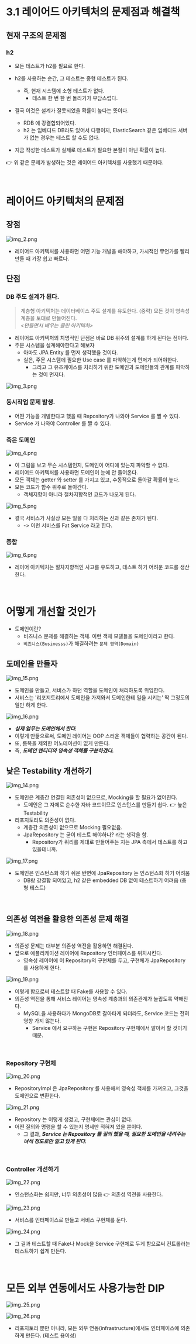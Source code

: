 # 3.1 레이어드 아키텍처의 문제점과 해결책

## 현재 구조의 문제점 

### h2

- 모든 테스트가 h2를 필요로 한다. 
- h2를 사용하는 순간, 그 테스트는 중형 테스트가 된다.
  - 즉, 현재 시스템에 소형 테스트가 없다.
    - 테스트 한 번 한 번 돌리기가 부담스럽다.
  

- 결국 이것은 설계가 잘못되었을 확률이 높다는 뜻이다.
  - RDB 에 강결합되어있다.
  - h2 는 임베디드 DB라도 있어서 다행이지, ElasticSearch 같은 임베디드 서버가 없는 경우는 테스트 할 수도 없다.
- 지금 작성한 테스트가 실제로 테스트가 필요한 본질이 아닌 확률이 높다.

👉 위 같은 문제가 발생하는 것은 레이어드 아키텍처를 사용했기 때문이다.

<br>

# 레이어드 아키텍처의 문제점 

## 장점
![img_2.png](img/img1/img_2.png)

- 레이어드 아키텍처를 사용하면 어떤 기능 개발을 해야하고, 가시적인 무언가를 빨리 만들 때 가장 쉽고 빠르다.

## 단점

### DB 주도 설계가 된다.

> 계층형 아키텍처는 데이터베이스 주도 설계를 유도한다. (중략) 모든 것이 영속성 계층을 토대로 만들어진다.
> <br>
> _<만들면서 배우는 클린 아키텍처>_ 

- 레이어드 아키텍처의 치명적인 단점은 바로 DB 위주의 설계를 하게 된다는 점이다. 
- 주문 시스템을 설계해야한다고 해보자
  - 아마도 JPA Entity 를 먼저 생각했을 것이다.
  - 실은, 주문 시스템에 필요한 Use case 를 파악하는게 먼저가 되어야한다.
    - 그리고 그 유즈케이스를 처리하기 위한 도메인과 도메인들의 관계를 파악하는 것이 먼저다.
  
![img_3.png](img/img1/img_3.png)

### 동시작업 문제 발생.

- 어떤 기능을 개발한다고 했을 때 Repository가 나와야 Service 를 짤 수 있다.
- Service 가 나와야 Controller 를 짤 수 있다.

### 죽은 도메인

![img_4.png](img/img1/img_4.png)

- 이 그림을 보고 무슨 시스템인지, 도메인이 어디에 있는지 파악할 수 없다.
- 레이어드 아키텍처를 사용하면 도메인이 눈에 안 들어온다.
- 모든 객체는 getter 와 setter 를 가지고 있고, 수동적으로 돌아갈 확률이 높다.
- 모든 코드가 함수 위주로 돌아간다.
  - 객체지향이 아니라 절차지향적인 코드가 나오게 된다.

![img_5.png](img/img1/img_5.png)

- 결국 서비스가 사실상 모든 일을 다 처리하는 신과 같은 존재가 된다.
  - -> 이런 서비스를 Fat Service 라고 한다.

### 종합

![img_6.png](img/img1/img_6.png)

- 레이어 아키텍처는 절차지향적인 사고를 유도하고, 테스트 하기 어려운 코드를 생산한다.


<br>

# 어떻게 개선할 것인가

- 도메인이란?
  - 비즈니스 문제를 해결하는 객체. 이런 객체 모델들을 도메인이라고 한다.
  - `비즈니스(Businesss)`가 해결하려는 `문제 영역(Domain)`

## 도메인을 만들자

![img_15.png](img/img1/img_15.png)

- 도메인을 만들고, 서비스가 하던 역할을 도메인이 처리하도록 위임한다.
- 서비스는 '리포지토리에서 도메인을 가져와서 도메인한테 일을 시키는' 딱 그정도의 일만 하게 한다.

![img_16.png](img/img1/img_16.png)

- **_실제 업무는 도메인에서 한다._**
- 이렇게 만듦으로써, 도메인 레이어는 OOP 스러운 객체들이 협력하는 공간이 된다.
- 또, 롬복을 제외한 어노테이션이 없게 만든다.
- 즉, **_도메인 엔티티와 영속성 객체를 구분하겠다._** 

## 낮은 Testability 개선하기

![img_14.png](img/img1/img_14.png)

- 도메인은 계층간 연결된 의존성이 없으므로, Mocking을 할 필요가 없어진다.
  - 도메인은 그 자체로 순수한 자바 코드이므로 인스턴스를 만들기 쉽다. 👉 높은 Testability
- 리포지토리도 의존성이 없다.
  - 계층간 의존성이 없으므로 Mocking 필요없음.
  - JpaRepository 는 굳이 테스트 해야하나? 라는 생각을 함.
    - Repository가 쿼리를 제대로 만들어주는 지는 JPA 측에서 테스트를 하고 있을테니까.

![img_17.png](img/img1/img_17.png)

- 도메인은 인스턴스화 하기 쉬운 반면에 JpaRepository 는 인스턴스화 하기 어려움
  - DB랑 강결합 되어있고, h2 같은 embedded DB 없이 테스트하기 어려움 (중형 테스트)

<br>

## 의존성 역전을 활용한 의존성 문제 해결

![img_18.png](img/img1/img_18.png)

- 의존성 문제는 대부분 의존성 역전을 활용하면 해결된다.
- 앞으로 애플리케이션 레이어에 Repository 인터페이스를 위치시킨다.
  - 영속성 레이어에 이 Repository의 구현체를 두고, 구현체가 JpaRepository 를 사용하게 한다.

![img_19.png](img/img1/img_19.png)

- 이렇게 함으로써 테스트할 때 Fake를 사용할 수 있다.
- 의존성 역전을 통해 서비스 레이어는 영속성 계층과의 의존관계가 놀랍도록 약해진다.
  - MySQL을 사용하다가 MongoDB로 갈아타게 되더라도, Service 코드는 전혀 영향 가지 않는다.
    - Service 에서 요구하는 구현은 Repository 구현체에서 알아서 할 것이기 때문.

<br>

### Repository 구현체

![img_20.png](img/img1/img_20.png)

- RepositoryImpl 은 JpaRepository 를 사용해서 영속성 객체를 가져오고, 그것을 도메인으로 변환한다.

![img_21.png](img/img1/img_21.png)

- Repository 는 이렇게 생겼고, 구현체에는 관심이 없다.
- 어떤 질의와 명령을 할 수 있는지 명세만 적혀져 있을 뿐이다.
  - 그 결과, **_Service 는 Repository 를 질의 했을 때, 필요한 도메인을 내려주는 녀석 정도로만 알고 있게 된다._**

<br>

### Controller 개선하기 

![img_22.png](img/img1/img_22.png)

- 인스턴스화는 쉽지만, 너무 의존성이 많음 👉 의존성 역전을 사용한다.

![img_23.png](img/img1/img_23.png)

- 서비스를 인터페이스로 만들고 서비스 구현체를 둔다.

![img_24.png](img/img1/img_24.png)

- 그 결과 테스트할 때 Fake나 Mock을 Service 구현체로 두게 함으로써 컨트롤러는 테스트하기 쉽게 만든다.

<br>

# 모든 외부 연동에서도 사용가능한 DIP

![img_25.png](img/img1/img_25.png)

![img_26.png](img/img1/img_26.png)

- 리포지토리 뿐만 아니라, 모든 외부 연동(infrastructure)에서도 인터페이스에 의존하게 만든다. (테스트 용이성)